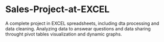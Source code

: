 # Sales-Project-at-EXCEL
A complete project in EXCEL spreadsheets, including dta processing and data cleaning. Analyzing data to answear questions and data sharing throught pivot tables visualization and dynamic graphs.
